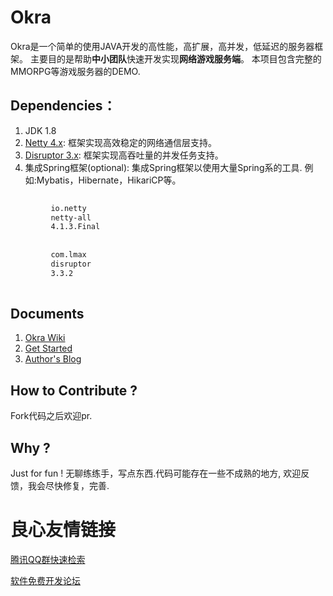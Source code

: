 # Okra

Okra是一个简单的使用JAVA开发的高性能，高扩展，高并发，低延迟的服务器框架。
主要目的是帮助**中小团队**快速开发实现**网络游戏服务端**。
本项目包含完整的MMORPG等游戏服务器的DEMO.

## Dependencies：
 1. JDK 1.8
 2. [Netty 4.x](https://netty.io): 框架实现高效稳定的网络通信层支持。
 3. [Disruptor 3.x](https://github.com/LMAX-Exchange/disruptor): 框架实现高吞吐量的并发任务支持。
 4. 集成Spring框架(optional): 集成Spring框架以使用大量Spring系的工具. 例如:Mybatis，Hibernate，HikariCP等。

```xml
     
         io.netty 
         netty-all 
         4.1.3.Final 
     
     
         com.lmax 
         disruptor 
         3.3.2 
     
```

## Documents
 1. [Okra Wiki](https://github.com/ogcs/Okra/wiki)
 2. [Get Started](https://github.com/ogcs/Okra/wiki/Get-started)
 3. [Author's Blog](https://tinyzzh.github.io)

## How to Contribute ?
 Fork代码之后欢迎pr.

## Why ?
 Just for fun ! 无聊练练手，写点东西.代码可能存在一些不成熟的地方, 欢迎反馈，我会尽快修复，完善.


 # 良心友情链接

[腾讯QQ群快速检索](http://u.720life.cn/s/8cf73f7c)

[软件免费开发论坛](http://u.720life.cn/s/bbb01dc0)
